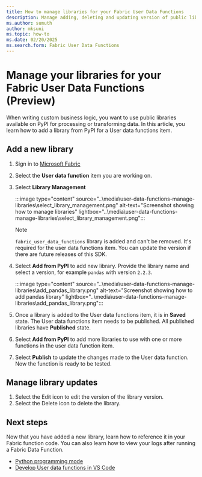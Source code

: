 ```yaml
---
title: How to manage libraries for your Fabric User Data Functions
description: Manage adding, deleting and updating version of public libraries from PyPI to use with User data functions in Fabric.
ms.author: sumuth
author: mksuni
ms.topic: how-to
ms.date: 02/20/2025
ms.search.form: Fabric User Data Functions
---
```


# Manage your libraries for your Fabric User Data Functions (Preview)

When writing custom business logic, you want to use public libraries available on PyPI for processing or transforming data. In this article, you learn how to add a library from PyPI for a User data functions item. 

## Add a new library

1. Sign in to [Microsoft Fabric ](https://app.fabric.microsoft.com)

2. Select the **User data function** item you are working on. 

3. Select **Library Management**

   :::image type="content" source="..\media\user-data-functions-manage-libraries\select_library_management.png" alt-text="Screenshot showing how to manage libraries" lightbox="..\media\user-data-functions-manage-libraries\select_library_management.png":::

   >[!NOTE]
   > `fabric_user_data_functions` library is added and can't be removed. It's required for the user data functions item. You can update the version if there are future releases of this SDK. 

4. Select **Add from PyPI** to add new library. Provide the library name and select a version, for example `pandas` with version `2.2.3`.

   :::image type="content" source="..\media\user-data-functions-manage-libraries\add_pandas_library.png" alt-text="Screenshot showing how to add pandas library" lightbox="..\media\user-data-functions-manage-libraries\add_pandas_library.png":::

6. Once a library is added to the User data functions item, it is in **Saved** state. The User data functions item needs to be published. All published libraries have **Published** state.

7. Select **Add from PyPI** to add more libraries to use with one or more functions in the user data function item.

8. Select **Publish** to update the changes made to the User data function. Now the function is ready to be tested.

## Manage library updates
1. Select the Edit icon to edit the version of the library version.
2. Select the Delete icon to delete the library. 
 
## Next steps
Now that you have added a new library, learn how to reference it in your Fabric function code. You can also learn how to view your logs after running a Fabric Data Function.

- [Python programming mode](./python-programming-model.md)
- [Develop User data functions in VS Code](./create-user-data-functions-in-vs-code.md)